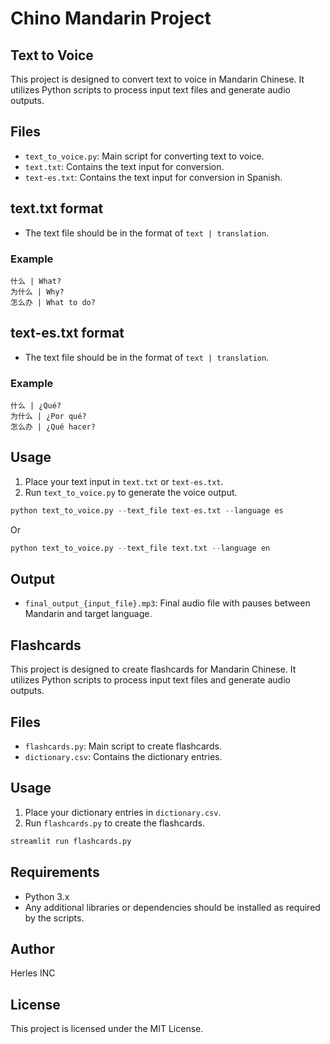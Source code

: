 # Chino Mandarin Project

## Text to Voice
This project is designed to convert text to voice in Mandarin Chinese. It utilizes Python scripts to process input text files and generate audio outputs.

## Files
- `text_to_voice.py`: Main script for converting text to voice.
- `text.txt`: Contains the text input for conversion.
- `text-es.txt`: Contains the text input for conversion in Spanish.

## text.txt format
- The text file should be in the format of `text | translation`.

### Example
```
什么 | What?
为什么 | Why?
怎么办 | What to do?
```

## text-es.txt format
- The text file should be in the format of `text | translation`.

### Example
```
什么 | ¿Qué?
为什么 | ¿Por qué?
怎么办 | ¿Qué hacer?
```

## Usage
1. Place your text input in `text.txt` or `text-es.txt`.
2. Run `text_to_voice.py` to generate the voice output.

```python
python text_to_voice.py --text_file text-es.txt --language es
```

Or

```python
python text_to_voice.py --text_file text.txt --language en
```

## Output
- `final_output_{input_file}.mp3`: Final audio file with pauses between Mandarin and target language.

## Flashcards
This project is designed to create flashcards for Mandarin Chinese. It utilizes Python scripts to process input text files and generate audio outputs.

## Files
- `flashcards.py`: Main script to create flashcards.
- `dictionary.csv`: Contains the dictionary entries.

## Usage
1. Place your dictionary entries in `dictionary.csv`.
2. Run `flashcards.py` to create the flashcards.

```python
streamlit run flashcards.py
```

## Requirements
- Python 3.x
- Any additional libraries or dependencies should be installed as required by the scripts.

## Author
Herles INC

## License
This project is licensed under the MIT License.
